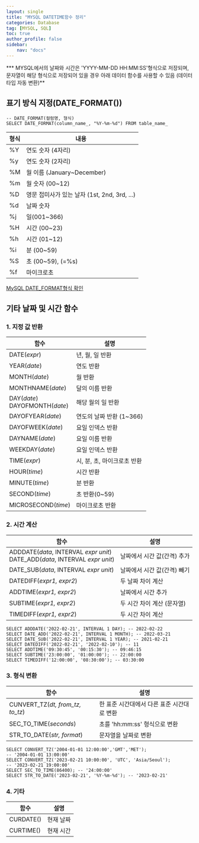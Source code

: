 ```yaml
---
layout: single
title: "MYSQL DATETIME함수 정리"
categories: Database
tag: [MYSQL, SQL]
toc: true
author_profile: false
sidebar:
    nav: "docs"
---
```


*** MYSQL에서의 날짜와 시간은 'YYYY-MM-DD HH:MM:SS'형식으로 저장되며, 문자열이 해당 형식으로 저장되어 있을 경우 아래 데이터 함수를 사용할 수 있음 (데이터 타입 자동 변환)**



## 표기 방식 지정(DATE_FORMAT())

```mysql
-- DATE_FORMAT(컬럼명, 형식)
SELECT DATE_FORMAT(column_name_, "%Y-%m-%d") FROM table_name_
```

| 형식 | 내용                                         |
| ---- | -------------------------------------------- |
| %Y   | 연도 숫자 (4자리)                            |
| %y   | 연도 숫자 (2자리)                            |
| %M   | 월 이름 (January~December)                   |
| %m   | 월 숫자 (00~12)                              |
| %D   | 영문 접미사가 있는 날자 (1st, 2nd, 3rd, ...) |
| %d   | 날짜 숫자                                    |
| %j   | 일(001~366)                                  |
| %H   | 시간 (00~23)                                 |
| %h   | 시간 (01~12)                                 |
| %i   | 분 (00~59)                                   |
| %S   | 초 (00~59), (=%s)                            |
| %f   | 마이크로초                                   |

[MySQL DATE_FORMAT형식 확인](https://dev.mysql.com/doc/refman/5.7/en/date-and-time-functions.html#function_date-format)



## 기타 날짜 및 시간 함수

### 1. 지정 값 반환

| 함수                                | 설명                        |
| ----------------------------------- | --------------------------- |
| DATE(*expr*)                        | 년, 월, 일 반환             |
| YEAR(*date*)                        | 연도 반환                   |
| MONTH(*date*)                       | 월 반환                     |
| MONTHNAME(*date*)                   | 달의 이름 반환              |
| DAY(*date*)<br />DAYOFMONTH(*date*) | 해당 월의 일 반환           |
| DAYOFYEAR(*date*)                   | 연도의 날짜 반환 (1~366)    |
| DAYOFWEEK(*date*)                   | 요일 인덱스 반환            |
| DAYNAME(*date*)                     | 요일 이름 반환              |
| WEEKDAY(*date*)                     | 요일 인덱스 반환            |
| TIME(*expr*)                        | 시, 분, 초, 마이크로초 반환 |
| HOUR(*time*)                        | 시간 반환                   |
| MINUTE(*time*)                      | 분 반환                     |
| SECOND(*time*)                      | 초 반환(0~59)               |
| MICROSECOND(*time*)                 | 마이크로초 반환             |



### 2. 시간 계산

| 함수                                                         | 설명                        |
| ------------------------------------------------------------ | --------------------------- |
| ADDDATE(*data*, INTERVAL *expr unit*)<br />DATE_ADD(*data*, INTERVAL *expr unit*) | 날짜에서 시간 값(간격) 추가 |
| DATE_SUB(*data*, INTERVAL *expr unit*)                       | 날짜에서 시간 값(간격) 빼기 |
| DATEDIFF(*expr1, expr2*)                                     | 두 날짜 차이 계산           |
| ADDTIME(*expr1, expr2*)                                      | 날짜에서 시간 추가          |
| SUBTIME(*expr1, expr2*)                                      | 두 시간 차이 계산 (문자열)  |
| TIMEDIFF(*expr1, expr2*)                                     | 두 시간 차이 계산           |

```mysql
SELECT ADDDATE('2022-02-21', INTERVAL 1 DAY); -- 2022-02-22
SELECT DATE_ADD('2022-02-21', INTERVAL 1 MONTH); -- 2022-03-21
SELECT DATE_SUB('2022-02-21', INTERVAL 1 YEAR); -- 2021-02-21
SELECT DATEDIFF('2022-02-21', '2022-02-10'); -- 11
SELECT ADDTIME('09:30:45', '00:15:30'); -- 09:46:15
SELECT SUBTIME('23:00:00', '01:00:00'); -- 22:00:00
SELECT TIMEDIFF('12:00:00', '08:30:00'); -- 03:30:00
```



### 3. 형식 변환

| 함수                             | 설명                                       |
| -------------------------------- | ------------------------------------------ |
| CUNVERT_TZ(*dt, from_tz, to_tz*) | 한 표준 시간대에서 다른 표준 시간대로 변환 |
| SEC_TO_TIME(*seconds*)           | 초를 'hh:mm:ss' 형식으로 변환              |
| STR_TO_DATE(*str, format*)       | 문자열을 날짜로 변환                       |

```mysql
SELECT CONVERT_TZ('2004-01-01 12:00:00','GMT','MET');
-- '2004-01-01 13:00:00'
SELECT CONVERT_TZ('2023-02-21 10:00:00', 'UTC', 'Asia/Seoul');
-- '2023-02-21 19:00:00'
SELECT SEC_TO_TIME(86400); -- '24:00:00'
SELECT STR_TO_DATE('2023-02-21', '%Y-%m-%d'); -- '2023-02-21'
```



### 4. 기타

| 함수      | 설명      |
| --------- | --------- |
| CURDATE() | 현재 날짜 |
| CURTIME() | 현재 시간 |


